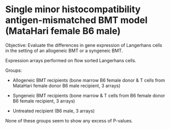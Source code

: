 # Single minor histocompatibility antigen-mismatched BMT model (MataHari female  B6 male)

Objective: Evaluate the differences in gene expression of Langerhans cells in the setting of an allogeneic BMT or a syngeneic BMT.

Expression arrays performed on flow sorted Langerhans cells.

Groups:

+ Allogeneic BMT recipients (bone marrow B6 female donor & T cells from MataHari female donor  B6 male recipient, 3 arrays)

+  Syngeneic BMT recipients (bone marrow & T cells from B6 female donor  B6 female recipient, 3 arrays)

+  Untreated recipient (B6 male, 3 arrays)

None of these groups seem to show any excess of P-values.
